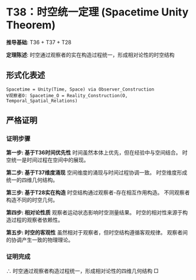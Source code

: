 # T38：时空统一定理 (Spacetime Unity Theorem)

**推导基础**: T36 + T37 + T28

**定理陈述**: 时空通过观察者的实在构造过程统一，形成相对论性的时空结构

## 形式化表述
```
Spacetime = Unity(Time, Space) via Observer_Construction
∀观察者O: Spacetime_O = Reality_Construction(O, Temporal_Spatial_Relations)
```

## 严格证明

### 证明步骤

**第一步: 基于T36时间优先性**
时间虽然本体上优先，但在经验中与空间结合。
时空统一是时间过程在空间中的展现。

**第二步: 基于T37维度涌现**
空间维度的涌现与时间过程协调一致。
时空维度形成统一的四维几何结构。

**第三步: 基于T28实在构造**
时空结构通过观察者-存在相互作用构造。
不同观察者构造不同的时空几何。

**第四步: 相对论性质**
观察者运动状态影响时空测量结果。
时空的相对性来源于构造过程的观察者依赖性。

**第五步: 时空的客观性**
虽然相对于观察者，但时空结构遵循客观规律。
观察者间的协调产生一致的物理理论。

### 证明完成
∴ 时空通过观察者构造过程统一，形成相对论性的四维几何结构 □
